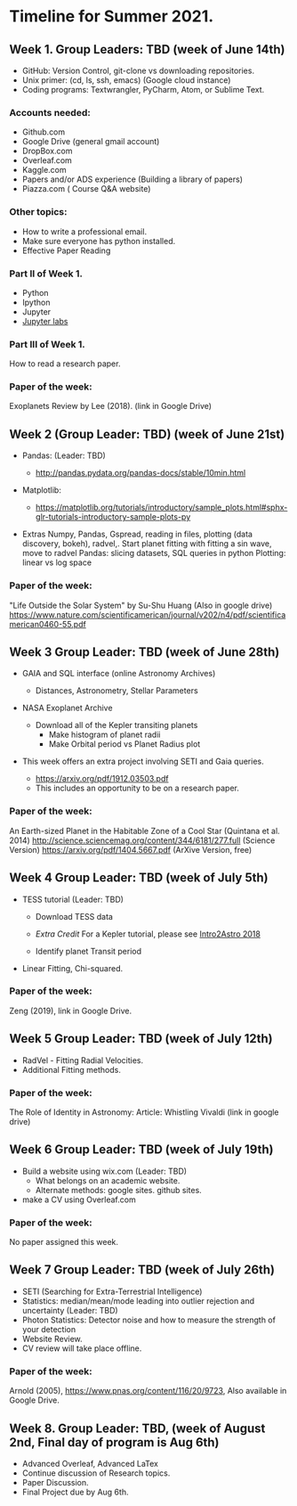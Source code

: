 # Timeline for Summer 2021.

## Week 1. Group Leaders: TBD (week of June 14th)
* GitHub: Version Control, git-clone vs downloading repositories.
* Unix primer: (cd, ls, ssh, emacs) (Google cloud instance)
* Coding programs: Textwrangler, PyCharm, Atom, or Sublime Text.

### Accounts needed:
  * Github.com
  * Google Drive (general gmail account)
  * DropBox.com
  * Overleaf.com 
  * Kaggle.com
  * Papers and/or ADS experience (Building a library of papers)
  * Piazza.com ( Course Q&A website)
### Other topics:
  * How to write a professional email.
  * Make sure everyone has python installed.
  * Effective Paper Reading  

### Part II of Week 1.
* Python
* Ipython
* Jupyter
* [Jupyter labs](https://github.com/jupyterlab/jupyterlab)

### Part III of Week 1.
  How to read a research paper. 
  
### Paper of the week:
Exoplanets Review by Lee (2018). (link in Google Drive)

## Week 2 (Group Leader: TBD) (week of June 21st)

* Pandas: (Leader: TBD)
   * http://pandas.pydata.org/pandas-docs/stable/10min.html

* Matplotlib:
   * https://matplotlib.org/tutorials/introductory/sample_plots.html#sphx-glr-tutorials-introductory-sample-plots-py

* Extras
    Numpy, Pandas, Gspread, reading in files, plotting (data discovery, bokeh), radvel,.
    Start planet fitting with fitting a sin wave, move to radvel
    Pandas: slicing datasets, SQL queries in python
    Plotting: linear vs log space
    
### Paper of the week: 
"Life Outside the Solar System"  by Su-Shu Huang  (Also in google drive)
https://www.nature.com/scientificamerican/journal/v202/n4/pdf/scientificamerican0460-55.pdf 


## Week 3 Group Leader: TBD (week of June 28th)
 * GAIA and SQL interface (online Astronomy Archives)
   * Distances,  Astronometry, Stellar Parameters
 * NASA Exoplanet Archive
   * Download all of the Kepler transiting planets
      * Make histogram of planet radii
      * Make Orbital period vs Planet Radius plot

 * This week offers an extra project involving SETI and Gaia queries.
   * https://arxiv.org/pdf/1912.03503.pdf
   * This includes an opportunity to be on a research paper.
 
### Paper of the week:
An Earth-sized Planet in the Habitable Zone of a Cool Star (Quintana et al. 2014)
http://science.sciencemag.org/content/344/6181/277.full (Science Version)
https://arxiv.org/pdf/1404.5667.pdf (ArXive Version, free)


## Week 4 Group Leader: TBD (week of July 5th)
* TESS tutorial (Leader: TBD)
  * Download TESS data
  * *Extra Credit* For a Kepler tutorial, please see [Intro2Astro 2018](https://github.com/howardisaacson/Introduction-to-Astronomy-Research-2018/blob/master/Week6_kepler_photometry/Kepler_Photometry_Tutorial.ipynb)

  * Identify planet Transit period
* Linear Fitting, Chi-squared.

### Paper of the week:
Zeng (2019), link in Google Drive.


## Week 5  Group Leader: TBD  (week of July 12th)
* RadVel - Fitting Radial Velocities.
* Additional Fitting methods.

### Paper of the week:
The Role of Identity in Astronomy:
Article: Whistling Vivaldi (link in google drive)


## Week 6 Group Leader: TBD (week of July 19th)
* Build a website using wix.com (Leader: TBD) 
    * What belongs on an academic website. 
    * Alternate methods: google sites. github sites.
 * make a CV using Overleaf.com 

### Paper of the week:
No paper assigned this week.


## Week 7 Group Leader: TBD (week of July 26th)
 *  SETI (Searching for Extra-Terrestrial Intelligence)
 *  Statistics: median/mean/mode leading into outlier rejection and uncertainty (Leader: TBD)
 *  Photon Statistics: Detector noise and how to measure the strength of your detection
 *  Website Review.
 *  CV review will take place offline.

### Paper of the week:
Arnold (2005), https://www.pnas.org/content/116/20/9723, Also available in Google Drive.

## Week 8. Group Leader: TBD, (week of August 2nd, Final day of program is Aug 6th)
* Advanced Overleaf, Advanced LaTex  
* Continue discussion of Research topics.
* Paper Discussion.
* Final Project due by Aug 6th.
